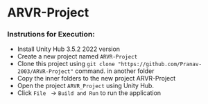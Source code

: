 # ARVR-Project
### Instrutions for Execution:  
- Install Unity Hub 3.5.2 2022 version   
- Create a new project named `ARVR-Project`
- Clone this project using `git clone "https://github.com/Pranav-2003/ARVR-Project"`  command. in another folder
- Copy the inner folders to the new project ARVR-Project
- Open the project  `ARVR_Project` using Unity Hub.
- Click `File ` -> `Build and Run` to run the application   
